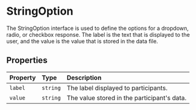 # StringOption

The StringOption interface is used to define the options for a dropdown, radio, or checkbox response.
The label is the text that is displayed to the user, and the value is the value that is stored in the data file.

## Properties

| Property | Type | Description |
| :------ | :------ | :------ |
| `label` | `string` | The label displayed to participants. |
| `value` | `string` | The value stored in the participant's data. |

